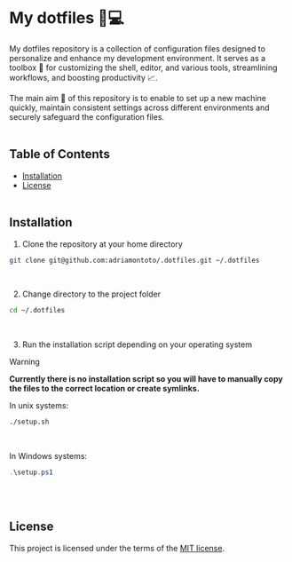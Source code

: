 # My dotfiles 🐣💻
My dotfiles repository is a collection of configuration files designed to personalize and enhance my development environment. It serves as a toolbox 🧰 for customizing the shell, editor, and various tools, streamlining workflows, and boosting productivity 📈.

The main aim 🎯 of this repository is to enable to set up a new machine quickly, maintain consistent settings across different environments and securely safeguard the configuration files.
<br><br>


## Table of Contents
- [Installation](#installation)
- [License](#license)
<br><br>


## Installation
1. Clone the repository at your home directory
```bash
git clone git@github.com:adriamontoto/.dotfiles.git ~/.dotfiles
```
<br>

2. Change directory to the project folder
```bash
cd ~/.dotfiles
```
<br>

3. Run the installation script depending on your operating system
> [!WARNING]
> **Currently there is no installation script so you will have to manually copy the files to the correct location or create symlinks.**

In unix systems:
```bash
./setup.sh
```
<br>

In Windows systems:
```powershell
.\setup.ps1
```
<br><br>


## License
This project is licensed under the terms of the [MIT license](https://choosealicense.com/licenses/mit/).
